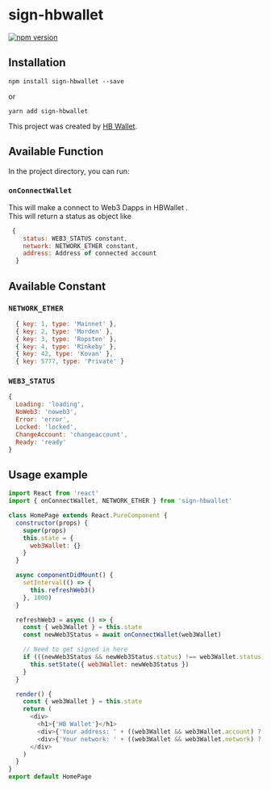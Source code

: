 # sign-hbwallet
[![npm version](https://badge.fury.io/js/sign-hbwallet.svg)](https://badge.fury.io/js/sign-hbwallet)

## Installation
```
npm install sign-hbwallet --save
```
or
```
yarn add sign-hbwallet
```

This project was created by [HB Wallet](https://www.hb-wallet.com/).

## Available Function

In the project directory, you can run:

### `onConnectWallet`

This will make a connect to Web3 Dapps in HBWallet .<br />
This will return a status as object like
```javascript
 {
    status: WEB3_STATUS constant,
    network: NETWORK_ETHER constant,
    address: Address of connected account
  }
```

## Available Constant

### `NETWORK_ETHER`
```javascript
  { key: 1, type: 'Mainnet' },
  { key: 2, type: 'Morden' },
  { key: 3, type: 'Ropsten' },
  { key: 4, type: 'Rinkeby' },
  { key: 42, type: 'Kovan' },
  { key: 5777, type: 'Private' }
```
### `WEB3_STATUS`
```javascript
{
  Loading: 'loading',
  NoWeb3: 'noweb3',
  Error: 'error',
  Locked: 'locked',
  ChangeAccount: 'changeaccount',
  Ready: 'ready'
}
```

## Usage example

```javascript
import React from 'react'
import { onConnectWallet, NETWORK_ETHER } from 'sign-hbwallet'

class HomePage extends React.PureComponent {
  constructor(props) {
    super(props)
    this.state = {
      web3Wallet: {}
    }
  }

  async componentDidMount() {
    setInterval(() => {
      this.refreshWeb3()
    }, 1000)
  }

  refreshWeb3 = async () => {
    const { web3Wallet } = this.state
    const newWeb3Status = await onConnectWallet(web3Wallet)

    // Need to get signed in here
    if (((newWeb3Status && newWeb3Status.status) !== web3Wallet.status)) {
      this.setState({ web3Wallet: newWeb3Status })
    }
  }

  render() {
    const { web3Wallet } = this.state
    return (
      <div>
        <h1>{'HB Wallet'}</h1>
        <div>{'Your address: ' + ((web3Wallet && web3Wallet.account) ? web3Wallet.account : '...')}</div>
        <div>{'Your network: ' + ((web3Wallet && web3Wallet.network) ? NETWORK_ETHER.find(itm => itm.key === web3Wallet.network).type : '...')}</div>
      </div>
    )
  }
}
export default HomePage

```